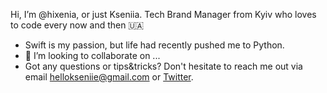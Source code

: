 Hi, I’m @hixenia, or just Kseniia. Tech Brand Manager from Kyiv who loves to code every now and then 🇺🇦

- Swift is my passion, but life had recently pushed me to Python.
- 💞️ I’m looking to collaborate on ...
- Got any questions or tips&tricks? Don't hesitate to reach me out via email hellokseniie@gmail.com or [Twitter](https://twitter.com/hi_xenia).
